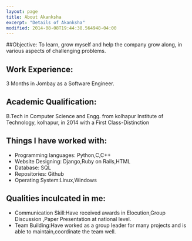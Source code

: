 ```yaml
---
layout: page
title: About Akanksha 
excerpt: "Details of Akanksha"
modified: 2014-08-08T19:44:38.564948-04:00  
---
```


##Objective: 
To learn, grow myself and help the company grow along, in various aspects of challenging problems.

## Work Experience:
3 Months in Jombay as a Software Engineer.

## Academic Qualification:
B.Tech in Computer Science and Engg. from kolhapur Institute of Technology, kolhapur, in 2014 with a First Class-Distinction

## Things I have worked with:

* Programming languages: Python,C,C++
* Website Designing: Django,Ruby on Rails,HTML
* Database: SQL
* Repositories: Github
* Operating System:Linux,Windows

## Qualities inculcated in me:
* Communication Skill:Have received awards in Elocution,Group Discussion ,Paper Presentation at national level.
* Team Building:Have worked as a group leader for many projects and is able to maintain,coordinate the team well. 
